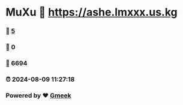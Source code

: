 # MuXu :link: https://ashe.lmxxx.us.kg 
### :page_facing_up: [5](https://ashe.lmxxx.us.kg/tag.html) 
### :speech_balloon: 0 
### :hibiscus: 6694 
### :alarm_clock: 2024-08-09 11:27:18 
### Powered by :heart: [Gmeek](https://github.com/Meekdai/Gmeek)
